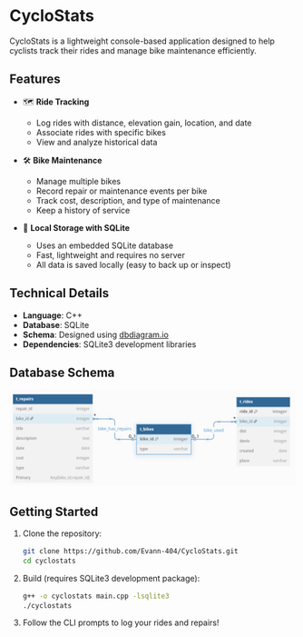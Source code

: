 # CycloStats

CycloStats is a lightweight console-based application designed to help cyclists track their rides and manage bike maintenance efficiently.

## Features

- 🗺️ **Ride Tracking**
  - Log rides with distance, elevation gain, location, and date
  - Associate rides with specific bikes
  - View and analyze historical data

- 🛠️ **Bike Maintenance**
  - Manage multiple bikes
  - Record repair or maintenance events per bike
  - Track cost, description, and type of maintenance
  - Keep a history of service

- 💾 **Local Storage with SQLite**
  - Uses an embedded SQLite database
  - Fast, lightweight and requires no server
  - All data is saved locally (easy to back up or inspect)

## Technical Details

- **Language**: C++
- **Database**: SQLite
- **Schema**: Designed using [dbdiagram.io](https://dbdiagram.io)
- **Dependencies**: SQLite3 development libraries

## Database Schema
![DATABASE-SCHEMA](assets/db-schema.png)


## Getting Started

1. Clone the repository:
   ```bash
   git clone https://github.com/Evann-404/CycloStats.git
   cd cyclostats
   ```
2. Build (requires SQLite3 development package):
   ```bash
   g++ -o cyclostats main.cpp -lsqlite3
   ./cyclostats
   ```
3. Follow the CLI prompts to log your rides and repairs!
